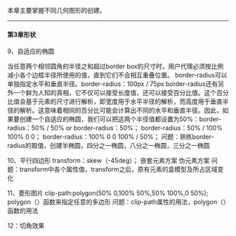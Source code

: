本章主要掌握不同几何图形的创建。
- - -

#### 第3章形状
9、自适应的椭圆

当任意两个相邻圆角的半径之和超过border box的尺寸时，用户代理必须按比例减小各个边框半径所使用的值，直到它们不会相互重叠位置。
border-radius可以单独指定水平和垂直半径。border-radius：100px / 75px
border-radius还有另外一个鲜为人知的真相，它不仅可以接受长度值，还可以接受百分比值。这个百分比值会基于元素的尺寸进行解析，即宽度用于水平半径的解析，而高度用于垂直半径的解析。这意味着相同的百分比可能会计算出不同的水平和垂直半径。因此，如果要创建一个自适应的椭圆，我们可以把这两个半径值都设置为50%：border-radius：50% / 50% or border-radius：50%；
border-radius：50% / 100% 100% 0 0；
border-radius：100% 0 0 100% / 50%；
问题：熟练border-radius的取值，创建半椭圆，四分之一椭圆，八分之一椭圆，三分之一椭圆

10、平行四边形
transform：skew（-45deg）；
嵌套元素方案
伪元素方案
问题：transform中各个属性值，transform之后，原有元素的盒模型及所占区域变化

11、菱形图片
clip-path:polygon(50% 0,100% 50%,50% 100%,0 50%);
polygon（）函数来指定任意的多边形
问题：clip-path属性的用法，polygon（）函数的用法

12：切角效果


